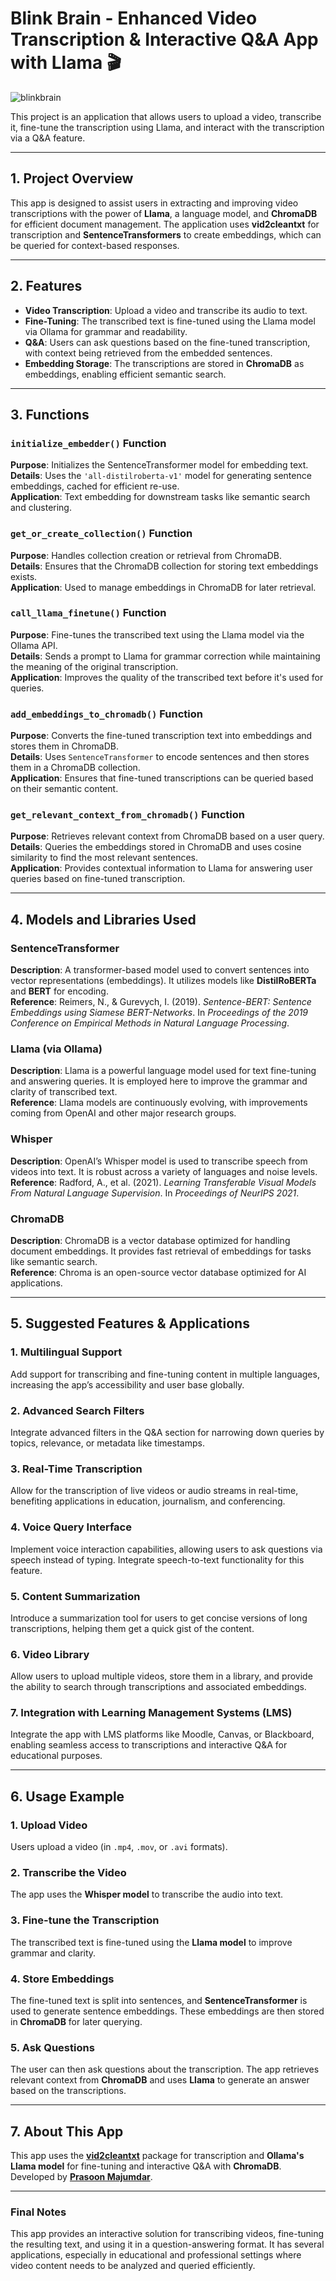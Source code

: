 # **Blink Brain - Enhanced Video Transcription & Interactive Q&A App with Llama** 🎬


![blinkbrain](https://github.com/user-attachments/assets/e1d05a2d-cf67-4216-9c1f-fe6ea3d67435)


This project is an application that allows users to upload a video, transcribe it, fine-tune the transcription using Llama, and interact with the transcription via a Q&A feature.

---

## **1. Project Overview**

This app is designed to assist users in extracting and improving video transcriptions with the power of **Llama**, a language model, and **ChromaDB** for efficient document management. The application uses **vid2cleantxt** for transcription and **SentenceTransformers** to create embeddings, which can be queried for context-based responses.

---

## **2. Features**

- **Video Transcription**: Upload a video and transcribe its audio to text.
- **Fine-Tuning**: The transcribed text is fine-tuned using the Llama model via Ollama for grammar and readability.
- **Q&A**: Users can ask questions based on the fine-tuned transcription, with context being retrieved from the embedded sentences.
- **Embedding Storage**: The transcriptions are stored in **ChromaDB** as embeddings, enabling efficient semantic search.

---

## **3. Functions**

### **`initialize_embedder()` Function**
   **Purpose**: Initializes the SentenceTransformer model for embedding text.  
   **Details**: Uses the `'all-distilroberta-v1'` model for generating sentence embeddings, cached for efficient re-use.  
   **Application**: Text embedding for downstream tasks like semantic search and clustering.

### **`get_or_create_collection()` Function**
   **Purpose**: Handles collection creation or retrieval from ChromaDB.  
   **Details**: Ensures that the ChromaDB collection for storing text embeddings exists.  
   **Application**: Used to manage embeddings in ChromaDB for later retrieval.

### **`call_llama_finetune()` Function**
   **Purpose**: Fine-tunes the transcribed text using the Llama model via the Ollama API.  
   **Details**: Sends a prompt to Llama for grammar correction while maintaining the meaning of the original transcription.  
   **Application**: Improves the quality of the transcribed text before it's used for queries.

### **`add_embeddings_to_chromadb()` Function**
   **Purpose**: Converts the fine-tuned transcription text into embeddings and stores them in ChromaDB.  
   **Details**: Uses `SentenceTransformer` to encode sentences and then stores them in a ChromaDB collection.  
   **Application**: Ensures that fine-tuned transcriptions can be queried based on their semantic content.

### **`get_relevant_context_from_chromadb()` Function**
   **Purpose**: Retrieves relevant context from ChromaDB based on a user query.  
   **Details**: Queries the embeddings stored in ChromaDB and uses cosine similarity to find the most relevant sentences.  
   **Application**: Provides contextual information to Llama for answering user queries based on fine-tuned transcription.

---

## **4. Models and Libraries Used**

### **SentenceTransformer**
   **Description**: A transformer-based model used to convert sentences into vector representations (embeddings). It utilizes models like **DistilRoBERTa** and **BERT** for encoding.  
   **Reference**: Reimers, N., & Gurevych, I. (2019). *Sentence-BERT: Sentence Embeddings using Siamese BERT-Networks*. In *Proceedings of the 2019 Conference on Empirical Methods in Natural Language Processing*.

### **Llama (via Ollama)**
   **Description**: Llama is a powerful language model used for text fine-tuning and answering queries. It is employed here to improve the grammar and clarity of transcribed text.  
   **Reference**: Llama models are continuously evolving, with improvements coming from OpenAI and other major research groups.

### **Whisper**
   **Description**: OpenAI’s Whisper model is used to transcribe speech from videos into text. It is robust across a variety of languages and noise levels.  
   **Reference**: Radford, A., et al. (2021). *Learning Transferable Visual Models From Natural Language Supervision*. In *Proceedings of NeurIPS 2021*.

### **ChromaDB**
   **Description**: ChromaDB is a vector database optimized for handling document embeddings. It provides fast retrieval of embeddings for tasks like semantic search.  
   **Reference**: Chroma is an open-source vector database optimized for AI applications.

---

## **5. Suggested Features & Applications**

### **1. Multilingual Support**
   Add support for transcribing and fine-tuning content in multiple languages, increasing the app’s accessibility and user base globally.

### **2. Advanced Search Filters**
   Integrate advanced filters in the Q&A section for narrowing down queries by topics, relevance, or metadata like timestamps.

### **3. Real-Time Transcription**
   Allow for the transcription of live videos or audio streams in real-time, benefiting applications in education, journalism, and conferencing.

### **4. Voice Query Interface**
   Implement voice interaction capabilities, allowing users to ask questions via speech instead of typing. Integrate speech-to-text functionality for this feature.

### **5. Content Summarization**
   Introduce a summarization tool for users to get concise versions of long transcriptions, helping them get a quick gist of the content.

### **6. Video Library**
   Allow users to upload multiple videos, store them in a library, and provide the ability to search through transcriptions and associated embeddings.

### **7. Integration with Learning Management Systems (LMS)**
   Integrate the app with LMS platforms like Moodle, Canvas, or Blackboard, enabling seamless access to transcriptions and interactive Q&A for educational purposes.

---

## **6. Usage Example**

### **1. Upload Video**
   Users upload a video (in `.mp4`, `.mov`, or `.avi` formats).

### **2. Transcribe the Video**
   The app uses the **Whisper model** to transcribe the audio into text.

### **3. Fine-tune the Transcription**
   The transcribed text is fine-tuned using the **Llama model** to improve grammar and clarity.

### **4. Store Embeddings**
   The fine-tuned text is split into sentences, and **SentenceTransformer** is used to generate sentence embeddings. These embeddings are then stored in **ChromaDB** for later querying.

### **5. Ask Questions**
   The user can then ask questions about the transcription. The app retrieves relevant context from **ChromaDB** and uses **Llama** to generate an answer based on the transcriptions.

---

## **7. About This App**

This app uses the **[vid2cleantxt](https://github.com/pszemraj/vid2cleantxt)** package for transcription and **Ollama's Llama model** for fine-tuning and interactive Q&A with **ChromaDB**. Developed by **[Prasoon Majumdar](https://github.com/thecalmmatter)**.

---

### **Final Notes**
This app provides an interactive solution for transcribing videos, fine-tuning the resulting text, and using it in a question-answering format. It has several applications, especially in educational and professional settings where video content needs to be analyzed and queried efficiently.
